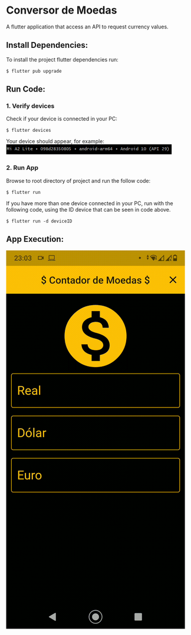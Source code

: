 # Conversor de Moedas

A flutter application that access an API to request currency values.

## Install Dependencies:
To install the project flutter dependencies run:<br>
```
$ flutter pub upgrade
```

## Run Code:
### 1. Verify devices
Check if your device is connected in your PC:<br>
```
$ flutter devices
```
Your device should appear, for example:<br>
<img src="./assets/imgs/devices.png" alt="Connected devices">

### 2. Run App
Browse to root directory of project and run the follow code:
```
$ flutter run
```
If you have more than one device connected in your PC, run with the following code, using the ID device that can be seen in code above.
```
$ flutter run -d deviceID
```
## App Execution:
<img src="./assets/gifs/runapp.gif" alt="App execution">
